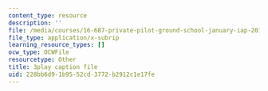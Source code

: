 ```yaml
---
content_type: resource
description: ''
file: /media/courses/16-687-private-pilot-ground-school-january-iap-2019/228bb6d91b9552cd3772b2912c1e17fe_geJHchWUYQk.srt
file_type: application/x-subrip
learning_resource_types: []
ocw_type: OCWFile
resourcetype: Other
title: 3play caption file
uid: 228bb6d9-1b95-52cd-3772-b2912c1e17fe
---
```

